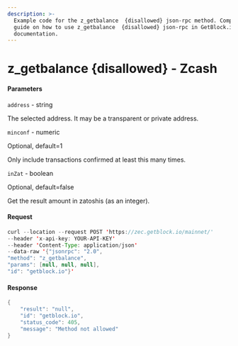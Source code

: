 ```yaml
---
description: >-
  Example code for the z_getbalance  {disallowed} json-rpc method. Сomplete
  guide on how to use z_getbalance  {disallowed} json-rpc in GetBlock.io Web3
  documentation.
---
```


# z\_getbalance {disallowed} - Zcash

#### Parameters

`address` - string

The selected address. It may be a transparent or private address.

`minconf` - numeric

Optional, default=1

Only include transactions confirmed at least this many times.

`inZat` - boolean

Optional, default=false

Get the result amount in zatoshis (as an integer).

#### Request

```java
curl --location --request POST 'https://zec.getblock.io/mainnet/' 
--header 'x-api-key: YOUR-API-KEY' 
--header 'Content-Type: application/json' 
--data-raw '{"jsonrpc": "2.0",
"method": "z_getbalance",
"params": [null, null, null],
"id": "getblock.io"}'
```

#### Response

```java
{
    "result": "null",
    "id": "getblock.io",
    "status_code": 405,
    "message": "Method not allowed"
}
```
